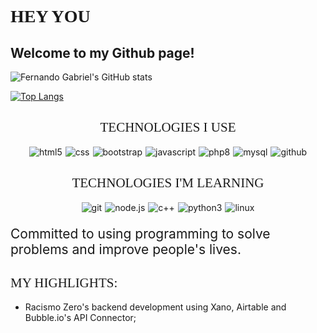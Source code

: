 <h1 style="font-family: Gotham; font-weight: 600"> HEY YOU 🫵 </h1>

## Welcome to my Github page!

<link rel="stylesheet" href="./fontImport.css">

![Fernando Gabriel's GitHub stats](https://github-readme-stats.vercel.app/api?username=feportoa&show_icons=true&theme=synthwave)

[![Top Langs](https://github-readme-stats.vercel.app/api/top-langs/?username=anuraghazra&layout=compact)](https://github.com/anuraghazra/github-readme-stats)

<h2 style="font-family: Gotham; font-weight: 500; text-align: center;"> TECHNOLOGIES I USE </h2>

<div style="display: flex; justify-content: center; gap: 5px; flex-wrap: wrap;">
    <img alt="html5" src="https://img.shields.io/badge/HTML5-E34F26?style=for-the-badge&logo=html5&logoColor=white"> <!--html-->
    <img alt="css" src="https://img.shields.io/badge/CSS3-1572B6?style=for-the-badge&logo=css3&logoColor=white"> <!--css-->
    <img alt="bootstrap" src="https://img.shields.io/badge/Bootstrap-563D7C?style=for-the-badge&logo=bootstrap&logoColor=white"> <!--bootstrap-->
    <img alt="javascript" src="https://img.shields.io/badge/JavaScript-F7DF1E?style=for-the-badge&logo=javascript&logoColor=black"> <!--js-->
    <img alt="php8" src="https://img.shields.io/badge/PHP-777BB4?style=for-the-badge&logo=php&logoColor=white"> <!--php-->
    <img alt="mysql" src="https://img.shields.io/badge/MySQL-00000F?style=for-the-badge&logo=mysql&logoColor=white"> <!--mysql-->
    <img alt="github" src="https://img.shields.io/badge/GitHub-100000?style=for-the-badge&logo=github&logoColor=white"> 
</div>

<h2 style="font-family: Gotham; font-weight: 500; text-align: center;"> TECHNOLOGIES I'M LEARNING </h2>

<div style="margin-top: 10px;display: flex; justify-content: center; gap: 5px; flex-wrap: wrap;">
    <img alt="git" src="https://img.shields.io/badge/GIT-E44C30?style=for-the-badge&logo=git&logoColor=white">
    <img alt="node.js" src="https://img.shields.io/badge/Node.js-43853D?style=for-the-badge&logo=node.js&logoColor=white"> <!--node.js-->
    <img alt="c++" src="https://img.shields.io/badge/C%2B%2B-00599C?style=for-the-badge&logo=c%2B%2B&logoColor=white"> <!--c++-->
    <img alt="python3" src="https://img.shields.io/badge/Python-3776AB?style=for-the-badge&logo=python&logoColor=white"> <!--python-->
    <img alt="linux" src="https://img.shields.io/badge/Linux-FCC624?style=for-the-badge&logo=linux&logoColor=black"> <!--linux-->
</div>

<p style="font-size: 1.5em;"> Committed to using programming to solve problems and improve people's lives. </p>

<h2 style="font-family: Gotham; font-weight: 500;"> MY HIGHLIGHTS: </h2>

- Racismo Zero's backend development using Xano, Airtable and Bubble.io's API Connector;